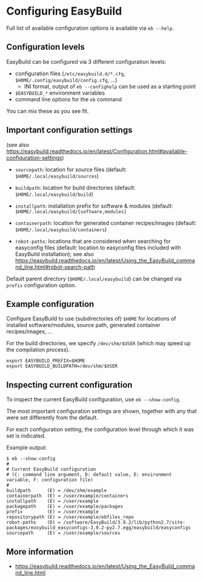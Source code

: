 # Configuring EasyBuild

Full list of available configuration options is available via ``eb --help``.

## Configuration levels

EasyBuild can be configured via 3 different configuration levels:

* configuration files (``/etc/easybuild.d/*.cfg``, ``$HOME/.config/easybuild/config.cfg``, ...)
  * INI format, output of ``eb --confighelp`` can be used as a starting point
* ``$EASYBUILD_*`` environment variables
* command line options for the ``eb`` command

You can mix these as you see fit.

## Important configuration settings

(see also https://easybuild.readthedocs.io/en/latest/Configuration.html#available-configuration-settings)

* ``sourcepath``: location for source files (default: ``$HOME/.local/easybuild/sources``)

* ``buildpath``: location for build directories (default: ``$HOME/.local/easybuild/build``)

* ``installpath``: installation prefix for software & modules (default: ``$HOME/.local/easybuild/{software,modules}``

* ``containerpath``: location for generated container recipes/images (default: ``$HOME/.local/easybuild/containers``)

* ``robot-paths``: locations that are considered when searching for easyconfig files (default: location to easyconfig files included with EasyBuild installation);
  see also https://easybuild.readthedocs.io/en/latest/Using_the_EasyBuild_command_line.html#robot-search-path

Default parent directory (``$HOME/.local/easybuild``) can be changed via ``prefix`` configuration option.

## Example configuration

Configure EasyBuild to use (subdirectories of) ``$HOME`` for locations of installed software/modules, source path,
generated container recipes/images, ...

For the build directories, we specify ``/dev/shm/$USER`` (which may speed up the compilation process).

```
export EASYBUILD_PREFIX=$HOME
export EASYBUILD_BUILDPATH=/dev/shm/$USER
```

## Inspecting current configuration

To inspect the current EasyBuild configuration, use ``eb --show-config``.

The most important configuration settings are shown, together with any that were set differently from the default.

For each configuration setting, the configuration level through which it was set is indicated.

Example output:
```
$ eb --show-config
#
# Current EasyBuild configuration
# (C: command line argument, D: default value, E: environment variable, F: configuration file)
#
buildpath      (E) = /dev/shm/example
containerpath  (E) = /user/example/containers
installpath    (E) = /user/example
packagepath    (E) = /user/example/packages
prefix         (E) = /user/example
repositorypath (E) = /user/example/ebfiles_repo
robot-paths    (D) = /software/EasyBuild/3.9.2/lib/python2.7/site-packages/easybuild_easyconfigs-3.9.2-py2.7.egg/easybuild/easyconfigs
sourcepath     (E) = /user/example/sources
```


## More information

* https://easybuild.readthedocs.io/en/latest/Using_the_EasyBuild_command_line.html
